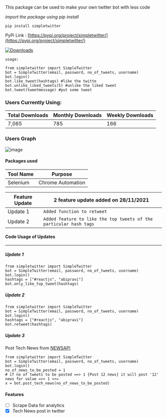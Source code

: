 This package can be used to make your own twitter bot with less code <br />

_import the package using pip install_ <br />

`pip install simpletwitter`

PyPi Link :
[https://pypi.org/project/simpletwitter/](https://pypi.org/project/simpletwitter/)

[![Downloads](https://static.pepy.tech/personalized-badge/simpletwitter?period=total&units=abbreviation&left_color=yellowgreen&right_color=yellow&left_text=Total%20Users)](https://pepy.tech/project/simpletwitter)

`usage:`

```
from simpletwitter import SimpleTwitter
bot = SimpleTwitter(email, password, no_of_tweets, username)
bot.login()
bot.like_tweet(hashtags) #like the twitte
bot.unlike_liked_tweets(5) #unlike the liked tweet
bot.tweet(tweetmessage) #put some tweet
```

### Users Currently Using:

| **Total Downloads** | **Monthly Downloads** | **Weekly Downloads** |
| ------------------- | --------------------- | -------------------- |
| 7,065               | 785                   | 166                  |

### Users Graph

![image](https://user-images.githubusercontent.com/65100038/162125199-bf98ad10-0c00-476b-b98d-b13fbff5d48a.png)

#### Packages used

| **Tool Name** | **Purpose**       |
| ------------- | ----------------- |
| Selenium      | Chrome Automation |

| Feature Update | 2 feature update added on 28/11/2021                               |
| -------------- | ------------------------------------------------------------------ |
| Update 1       | `Added function to retweet`                                        |
| Update 2       | `Added feature to like the top tweets of the particular hash tags` |

#### Code Usage of Updates

---

##### Update 1

```
from simpletwitter import SimpleTwitter
bot = SimpleTwitter(email, password, no_of_tweets, username)
bot.login()
hashtags = ["#reactjs", "abipravi"]
bot.only_like_top_tweet(hashtags)
```

##### Update 2

```
from simpletwitter import SimpleTwitter
bot = SimpleTwitter(email, password, no_of_tweets, username)
bot.login()
hashtags = ["#reactjs", "abipravi"]
bot.retweet(hashtags)
```

##### Update 3

Post Tech News from [NEWSAPI](https://newsapi-abipravi.herokuapp.com/tech)

```
from simpletwitter import SimpleTwitter
bot = SimpleTwitter(email, password, no_of_tweets, username)
bot.login()
no_of_news_to_be_posted = 1
# if no of tweets to be posted ==> 1 {Post 12 news} it will post '12' news for value =>> 1 <<=
x = bot.post_tech_news(no_of_news_to_be_posted)
```

#### Features

- [ ] Scrape Data for analytics
- [x] Tech News post in twitter
